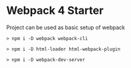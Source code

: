 # Webpack 4 Starter 

Project can be used as basic setup of webpack

```
> npm i -D webpack webpack-cli

> npm i -D html-loader html-webpack-plugin

> npm i -D webpack-dev-server
```